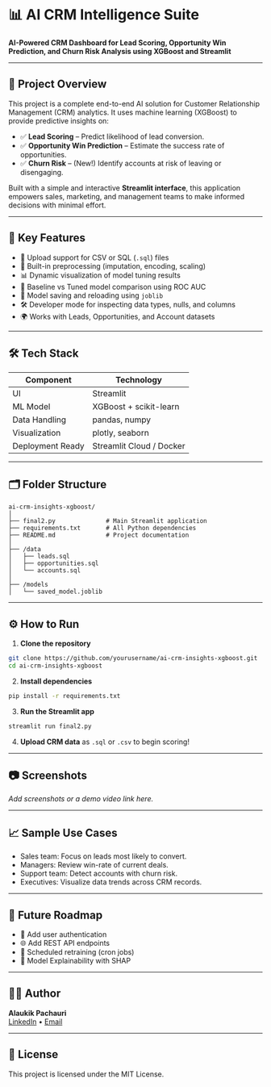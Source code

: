 
# 📊 AI CRM Intelligence Suite

**AI-Powered CRM Dashboard for Lead Scoring, Opportunity Win Prediction, and Churn Risk Analysis using XGBoost and Streamlit**

---

## 🚀 Project Overview

This project is a complete end-to-end AI solution for Customer Relationship Management (CRM) analytics. It uses machine learning (XGBoost) to provide predictive insights on:

- ✅ **Lead Scoring** – Predict likelihood of lead conversion.
- ✅ **Opportunity Win Prediction** – Estimate the success rate of opportunities.
- ✅ **Churn Risk** – (New!) Identify accounts at risk of leaving or disengaging.

Built with a simple and interactive **Streamlit interface**, this application empowers sales, marketing, and management teams to make informed decisions with minimal effort.

---

## 🧠 Key Features

- 📂 Upload support for CSV or SQL (`.sql`) files
- 🧮 Built-in preprocessing (imputation, encoding, scaling)
- 📊 Dynamic visualization of model tuning results
- 🔁 Baseline vs Tuned model comparison using ROC AUC
- 💾 Model saving and reloading using `joblib`
- 🛠️ Developer mode for inspecting data types, nulls, and columns
- 🌍 Works with Leads, Opportunities, and Account datasets

---

## 🛠️ Tech Stack

| Component       | Technology             |
|----------------|------------------------|
| UI              | Streamlit              |
| ML Model        | XGBoost + scikit-learn |
| Data Handling   | pandas, numpy          |
| Visualization   | plotly, seaborn        |
| Deployment Ready| Streamlit Cloud / Docker |

---

## 🗂️ Folder Structure

```
ai-crm-insights-xgboost/
│
├── final2.py              # Main Streamlit application
├── requirements.txt       # All Python dependencies
├── README.md              # Project documentation
│
├── /data
│   ├── leads.sql
│   ├── opportunities.sql
│   └── accounts.sql
│
├── /models
│   └── saved_model.joblib
```

---

## ⚙️ How to Run

1. **Clone the repository**
```bash
git clone https://github.com/yourusername/ai-crm-insights-xgboost.git
cd ai-crm-insights-xgboost
```

2. **Install dependencies**
```bash
pip install -r requirements.txt
```

3. **Run the Streamlit app**
```bash
streamlit run final2.py
```

4. **Upload CRM data** as `.sql` or `.csv` to begin scoring!

---

## 📷 Screenshots

_Add screenshots or a demo video link here._

---

## 📈 Sample Use Cases

- Sales team: Focus on leads most likely to convert.
- Managers: Review win-rate of current deals.
- Support team: Detect accounts with churn risk.
- Executives: Visualize data trends across CRM records.

---

## 📌 Future Roadmap

- 🔐 Add user authentication
- 🌐 Add REST API endpoints
- 🔄 Scheduled retraining (cron jobs)
- 🧠 Model Explainability with SHAP

---

## 🙋‍♂️ Author

**Alaukik Pachauri**  
[LinkedIn](https://linkedin.com/in/yourprofile) • [Email](mailto:your@email.com)

---

## 📝 License

This project is licensed under the MIT License.
